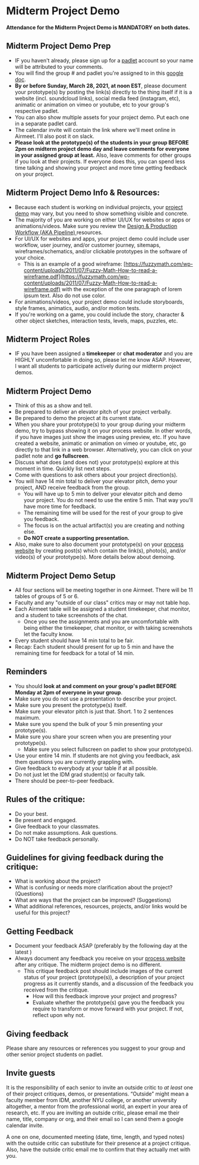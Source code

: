# Midterm Project Demo

**Attendance for the Midterm Project Demo is MANDATORY on both dates.**

## **Midterm Project Demo Prep**

* IF you haven't already, please sign up for a [padlet](http://padlet.com) account so your name will be attributed to your comments.&#x20;
* You will find the group # and padlet you're assigned to in this [google doc](https://docs.google.com/document/d/1nx6sCKFbDKpJ-pLjxW8kxPVdncsN0axpombmY8k875g/edit?usp=sharing).
* **By or before Sunday, March 28, 2021, at noon EST**, please document your prototype(s) by posting the link(s) directly to the thing itself if it is a website (incl. soundcloud links), social media feed (instagram, etc), animatic or animation on vimeo or youtube, etc to your group's respective padlet.&#x20;
* You can also show multiple assets for your project demo. Put each one in a separate padlet card.
* The calendar invite will contain the link where we'll meet online in Airmeet. I'll also post it on slack.
* **Please look at the prototype(s) of the students in your group BEFORE 2pm on midterm project demo day and leave comments for everyone in your assigned group at least.** Also, leave comments for other groups if you look at their projects. If everyone does this, you can spend less time talking and showing your project and more time getting feedback on your project.

## Midterm Project Demo Info & Resources:

* Because each student is working on individual projects, your [project demo](project\_demo.md) may vary, but you need to show something visible and concrete.&#x20;
* The majority of you are working on either UI/UX for websites or apps or animations/videos. Make sure you review the [Design & Production Workflow (AKA Pipeline) ](../design-and-production-workflow.md)resources.
* For UI/UX for websites and apps, your project demo could include user workflow, user journey, and/or customer journey, sitemaps, wireframes/schematics, and/or clickable prototypes in the software of your choice.&#x20;
  * This is an example of a good wireframe: [https://fuzzymath.com/wp-content/uploads/2011/07/Fuzzy-Math-How-to-read-a-wireframe.pdf](https://fuzzymath.com/wp-content/uploads/2011/07/Fuzzy-Math-How-to-read-a-wireframe.pdf) with the exception of the one paragraph of lorem ipsum text. Also do not use color.
* For animations/videos, your project demo could include storyboards, style frames, animatics, audio, and/or motion tests. &#x20;
* If you're working on a game, you could include the story, character & other object sketches, interaction tests, levels, maps, puzzles, etc.&#x20;

## **Midterm Project Roles**

* IF you have been assigned a **timekeeper** or **chat moderator** and you are HIGHLY uncomfortable in doing so, please let me know ASAP. However, I want all students to participate actively during our midterm project demos.

## **Midterm Project Demo**

* Think of this as a show and tell.
* Be prepared to deliver an elevator pitch of your project verbally.&#x20;
* Be prepared to demo the project at its current state.&#x20;
* When you share your prototype(s) to your group during your midterm demo, try to bypass showing it on your process website. In other words, if you have images just show the images using preview, etc. If you have created a website, animatic or animation on vimeo or youtube, etc, go directly to that link in a web browser. Alternatively, you can click on your padlet note and **go fullscreen**.
* Discuss what does (and does not) your prototype(s) explore at this moment in time. Quickly list next steps.&#x20;
* Come with questions to ask others about your project direction(s).
* You will have 14 min total to deliver your elevator pitch, demo your project, AND receive feedback from the group.
  * You will have up to 5 min to deliver your elevator pitch and demo your project. You do not need to use the entire 5 min. That way you'll have more time for feedback.
  * The remaining time will be used for the rest of your group to give you feedback.
  * The focus is on the actual artifact(s) you are creating and nothing else.
  * **Do NOT create a supporting presentation.**
* Also, make sure to also document your prototype(s) on your [process website](../website.md) by creating post(s) which contain the link(s), photo(s), and/or video(s) of your prototype(s). More details below about demoing.

## **Midterm Project Demo Setup**

* All four sections will be meeting together in one Airmeet. There will be 11 tables of groups of 5 or 6.
* Faculty and any "outside of our class" critics may or may not table hop.
* Each Airmeet table will be assigned a student timekeeper, chat monitor, and a student to take screenshots of the chat.
  * Once you see the assignments and you are uncomfortable with being either the timekeeper, chat monitor, or with taking screenshots let the faculty know.
* Every student should have 14 min total to be fair.&#x20;
* Recap: Each student should present for up to 5 min and have the remaining time for feedback for a total of 14 min.

## Reminders

* You should **look at and comment on your group's padlet BEFORE Monday at 2pm of everyone in your group**.&#x20;
* Make sure you do not use a presentation to describe your project.
* Make sure you present the prototype(s) itself.
* Make sure your elevator pitch is just that. Short. 1 to 2 sentences maximum.
* Make sure you spend the bulk of your 5 min presenting your prototype(s).
* Make sure you share your screen when you are presenting your prototype(s).
  * Make sure you select fullscreen on padlet to show your prototype(s).
* Use your entire 14 min. If students are not giving you feedback, ask them questions you are currently grappling with.
* Give feedback to everybody at your table if at all possible.
* Do not just let the IDM grad student(s) or faculty talk.
* There should be peer-to-peer feedback.

## **Rules of the critique:**

* Do your best.
* Be present and engaged.
* Give feedback to your classmates.&#x20;
* Do not make assumptions. Ask questions.
* Do NOT take feedback personally.

## **Guidelines for giving feedback during the critique:**

* What is working about the project?
* What is confusing or needs more clarification about the project? (Questions)
* What are ways that the project can be improved? (Suggestions)
* What additional references, resources, projects, and/or links would be useful for this project?

## Getting Feedback

* Document your feedback ASAP (preferably by the following day at the latest )
* Always document any feedback you receive on your [process website](../website.md) after any critique. The midterm project demo is no different.&#x20;
  * This critique feedback post should include images of the current status of your project (prototype(s)), a description of your project progress as it currently stands, and a discussion of the feedback you received from the critique.
    * How will this feedback improve your project and progress?
    * Evaluate whether the prototype(s) gave you the feedback you require to transform or move forward with your project. If not, reflect upon why not.

## **Giving feedback**

Please share any resources or references you suggest to your group and other senior project students on padlet.

## Invite guests

It is the responsibility of each senior to invite an outside critic to _at least_ one of their project critiques, demos, or presentations. “Outside” might mean a faculty member from IDM, another NYU college, or another university altogether, a mentor from the professional world, an expert in your area of research, etc. If you are inviting an outside critic, please email me their name, title, company or org, and their email so I can send them a google calendar invite.

A one on one, documented meeting (date, time, length, and typed notes) with the outside critic can substitute for their presence at a project critique. Also, have the outside critic email me to confirm that they actually met with you.

